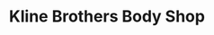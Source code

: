 ---
title: "Kline Brothers Body Shop"
url: /pottsville/kline-brothers-body-shop/
shop: car repair
---